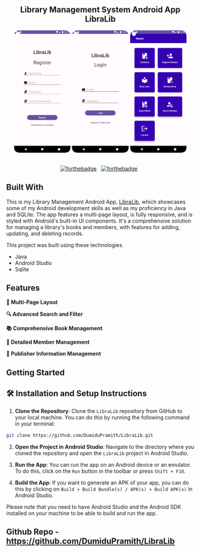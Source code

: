 <h2 align="center">
  Library Management System Android App<br/>
  LibraLib
</h2>
<div align="center">
    <img alt="Demo" src="./images/Register.png" width="30%" />
    <img alt="Demo" src="./images/Login.png" width="30%" />
    <img alt="Demo" src="./images/Home.png" width="30%" />
</div>

<br/>

<center>

[![forthebadge](https://forthebadge.com/images/badges/built-for-android.svg)](https://forthebadge.com) &nbsp;
[![forthebadge](https://forthebadge.com/images/badges/made-with-java.svg)](https://forthebadge.com) &nbsp;
</center>

## Built With

This is my Library Management Android App, <a href="https://github.com/DumiduPramith/LibraLib" target="_blank">LibraLib</a>, which showcases some of my Android development skills as well as my proficiency in Java and SQLite. The app features a multi-page layout, is fully responsive, and is styled with Android's built-in UI components. It's a comprehensive solution for managing a library's books and members, with features for adding, updating, and deleting records.

This project was built using these technologies.

- Java
- Android Studio
- Sqlite

## Features

**📖 Multi-Page Layout**

**🔍 Advanced Search and Filter**

**📚 Comprehensive Book Management**

**👥 Detailed Member Management**

**🏢 Publisher Information Management**

## Getting Started

## 🛠 Installation and Setup Instructions

1. **Clone the Repository**: Clone the `LibraLib` repository from GitHub to your local machine. You can do this by running the following command in your terminal:

```bash
git clone https://github.com/DumiduPramith/LibraLib.git
```

2. **Open the Project in Android Studio**: Navigate to the directory where you cloned the repository and open the `LibraLib` project in Android Studio.

3. **Run the App**: You can run the app on an Android device or an emulator. To do this, click on the `Run` button in the toolbar or press `Shift + F10`.

4. **Build the App**: If you want to generate an APK of your app, you can do this by clicking on `Build > Build Bundle(s) / APK(s) > Build APK(s)` in Android Studio.

Please note that you need to have Android Studio and the Android SDK installed on your machine to be able to build and run the app.


## Github Repo - <a href="https://github.com/DumiduPramith/LibraLib" target="_blank">https://github.com/DumiduPramith/LibraLib</a>

